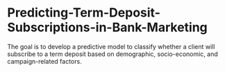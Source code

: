# Predicting-Term-Deposit-Subscriptions-in-Bank-Marketing
The goal is to develop a predictive model to classify whether a client will subscribe to a term deposit based on demographic, socio-economic, and campaign-related factors.
